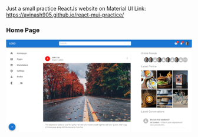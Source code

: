 Just a small practice ReactJs website on Material UI
Link: https://avinash905.github.io/react-mui-practice/

### Home Page

<img src='./src/assets/pageview.png' />
